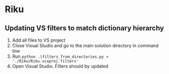 # Riku
## Updating VS filters to match dictionary hierarchy
  1. Add all files to VS project
  2. Close Visual Studio and go to the main solution directory in command line
  3. Run ```python .\filters_from_directories.py > './Riku/Riku.vcxproj.filters'```
  4. Open Visual Studio. Filters should by updated
